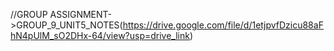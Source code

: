 //GROUP ASSIGNMENT->GROUP_9_UNIT5_NOTES(https://drive.google.com/file/d/1etjpvfDzicu88aFhN4pUlM_sO2DHx-64/view?usp=drive_link)